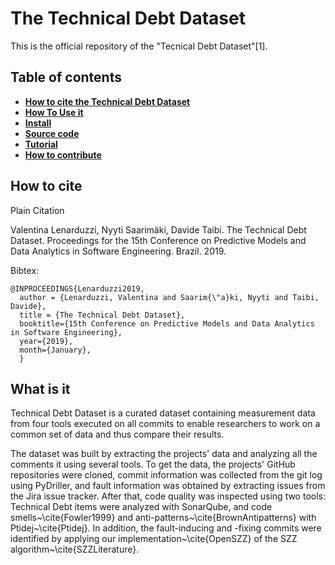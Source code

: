 # The Technical Debt Dataset

This is the official repository of the "Tecnical Debt Dataset"[1]. 



## Table of contents
* **[How to cite the Technical Debt Dataset](#how-to-cite)**
* **[How To Use it](#requirements)**
* **[Install](#install)**
* **[Source code](#source-code)**
* **[Tutorial](#tutorial)**
* **[How to contribute](#how-to-contribute)**

## How to cite 


Plain Citation

Valentina Lenarduzzi, Nyyti Saarimäki, Davide Taibi. The Technical Debt Dataset. Proceedings for the 15th Conference on Predictive Models and Data Analytics in Software Engineering. Brazil. 2019. 

Bibtex: 

```
@INPROCEEDINGS{Lenarduzzi2019,
  author = {Lenarduzzi, Valentina and Saarim{\"a}ki, Nyyti and Taibi, Davide},
  title = {The Technical Debt Dataset},
  booktitle={15th Conference on Predictive Models and Data Analytics in Software Engineering}, 
  year={2019}, 
  month={January},
  }
```

## What is it

Technical Debt Dataset  is a curated dataset containing measurement data from four tools executed on all commits to enable researchers to work on a common set of data and thus compare their results.

The dataset was built by extracting the projects' data and analyzing all the comments it using several tools. To get the data, the projects' GitHub repositories were cloned, commit information was collected from the git log using PyDriller, and fault information was obtained by extracting issues from the Jira issue tracker. After that, code quality was inspected using two tools: Technical Debt items were analyzed with SonarQube, and code smells~\cite{Fowler1999} and anti-patterns~\cite{BrownAntipatterns} with Ptidej~\cite{Ptidej}. In addition, the fault-inducing and -fixing commits were identified by applying our implementation~\cite{OpenSZZ} of the SZZ algorithm~\cite{SZZLiterature}.



 

